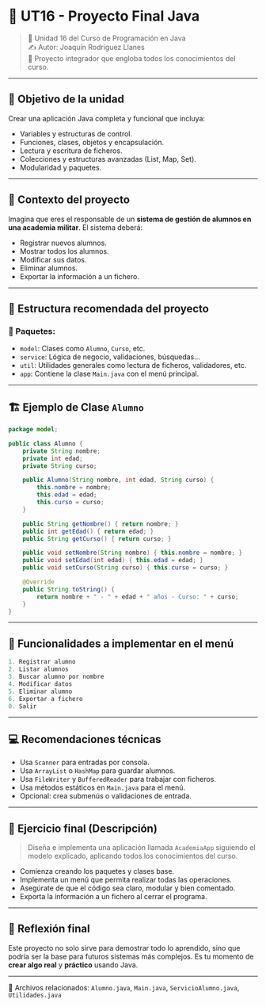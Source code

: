 # 📘 UT16 - Proyecto Final Java

> 📆 Unidad 16 del Curso de Programación en Java  
> ✍️ Autor: Joaquín Rodríguez Llanes  
> 🧩 Proyecto integrador que engloba todos los conocimientos del curso.

---

## 🌟 Objetivo de la unidad

Crear una aplicación Java completa y funcional que incluya:

- Variables y estructuras de control.
- Funciones, clases, objetos y encapsulación.
- Lectura y escritura de ficheros.
- Colecciones y estructuras avanzadas (List, Map, Set).
- Modularidad y paquetes.

---

## 🧠 Contexto del proyecto

Imagina que eres el responsable de un **sistema de gestión de alumnos en una academia militar**. El sistema deberá:

- Registrar nuevos alumnos.
- Mostrar todos los alumnos.
- Modificar sus datos.
- Eliminar alumnos.
- Exportar la información a un fichero.

---

## 🧰 Estructura recomendada del proyecto

### 📁 Paquetes:

- `model`: Clases como `Alumno`, `Curso`, etc.
- `service`: Lógica de negocio, validaciones, búsquedas...
- `util`: Utilidades generales como lectura de ficheros, validadores, etc.
- `app`: Contiene la clase `Main.java` con el menú principal.

---

## 🏗️ Ejemplo de Clase `Alumno`

```java
package model;

public class Alumno {
    private String nombre;
    private int edad;
    private String curso;

    public Alumno(String nombre, int edad, String curso) {
        this.nombre = nombre;
        this.edad = edad;
        this.curso = curso;
    }

    public String getNombre() { return nombre; }
    public int getEdad() { return edad; }
    public String getCurso() { return curso; }

    public void setNombre(String nombre) { this.nombre = nombre; }
    public void setEdad(int edad) { this.edad = edad; }
    public void setCurso(String curso) { this.curso = curso; }

    @Override
    public String toString() {
        return nombre + " - " + edad + " años - Curso: " + curso;
    }
}
```

---

## 🧪 Funcionalidades a implementar en el menú

```java
1. Registrar alumno
2. Listar alumnos
3. Buscar alumno por nombre
4. Modificar datos
5. Eliminar alumno
6. Exportar a fichero
0. Salir
```

---

## 💻 Recomendaciones técnicas

- Usa `Scanner` para entradas por consola.
- Usa `ArrayList` o `HashMap` para guardar alumnos.
- Usa `FileWriter` y `BufferedReader` para trabajar con ficheros.
- Usa métodos estáticos en `Main.java` para el menú.
- Opcional: crea submenús o validaciones de entrada.

---

## 🎯 Ejercicio final (Descripción)

> Diseña e implementa una aplicación llamada `AcademiaApp` siguiendo el modelo explicado, aplicando todos los conocimientos del curso.

- Comienza creando los paquetes y clases base.
- Implementa un menú que permita realizar todas las operaciones.
- Asegúrate de que el código sea claro, modular y bien comentado.
- Exporta la información a un fichero al cerrar el programa.

---

## 📝 Reflexión final

Este proyecto no solo sirve para demostrar todo lo aprendido, sino que podría ser la base para futuros sistemas más complejos. Es tu momento de **crear algo real** y **práctico** usando Java.

---

🧩 Archivos relacionados: `Alumno.java`, `Main.java`, `ServicioAlumno.java`, `Utilidades.java`

